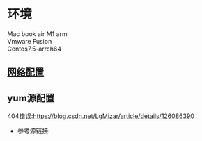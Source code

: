 # 环境
Mac book air M1 arm  
Vmware Fusion  
Centos7.5-arrch64
## [网络配置](https://juejin.cn/post/7173702975284576286)
## yum源配置
404错误:https://blog.csdn.net/LgMizar/article/details/126086390
- 参考源链接:
